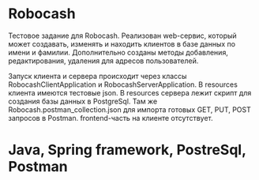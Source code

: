 # Robocash
Тестовое задание для Robocash. 
Реализован web-сервис, который может создавать, изменять и находить клиентов в базе данных по имени и фамилии. Дополнительно созданы методы добавления, редактирования, удаления для адресов пользователей.

Запуск клиента и сервера происходит через классы RobocashClientApplication и RobocashServerApplication. 
В resources клиента имеются тестовые json.
В resources сервера лежит скрипт для создания базы данных в PostgreSql. 
Там же Robocash.postman_collection.json для импорта готовых GET, PUT, POST запросов в Postman.
frontend-часть на клиенте отсутствует.

# Java, Spring framework, PostreSql, Postman
